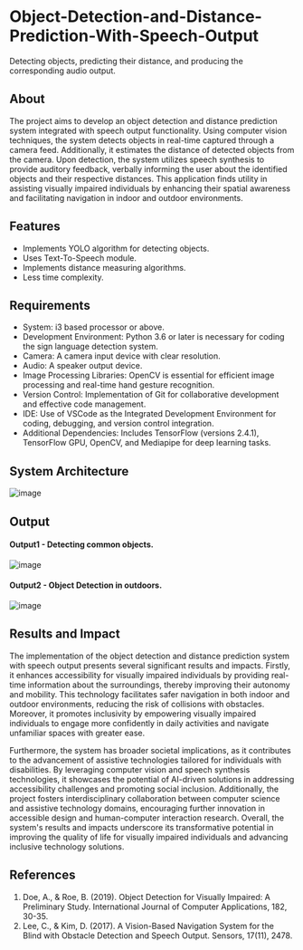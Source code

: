 # Object-Detection-and-Distance-Prediction-With-Speech-Output
<!--Title of the Project-->
Detecting objects, predicting their distance, and producing the corresponding audio output.

## About
<!--Detailed Description about the project-->
The project aims to develop an object detection and distance prediction system integrated with speech output functionality. Using computer vision techniques, the system detects objects in real-time captured through a camera feed. Additionally, it estimates the distance of detected objects from the camera. Upon detection, the system utilizes speech synthesis to provide auditory feedback, verbally informing the user about the identified objects and their respective distances. This application finds utility in assisting visually impaired individuals by enhancing their spatial awareness and facilitating navigation in indoor and outdoor environments.
## Features
<!--List the features of the project as shown below-->
- Implements YOLO algorithm for detecting objects.
- Uses Text-To-Speech module.
- Implements distance measuring algorithms.
- Less time complexity.

## Requirements
<!--List the requirements of the project as shown below-->
* System: i3 based processor or above.
* Development Environment: Python 3.6 or later is necessary for coding the sign language detection system.
* Camera: A camera input device with clear resolution.
* Audio: A speaker output device.
* Image Processing Libraries: OpenCV is essential for efficient image processing and real-time hand gesture recognition.
* Version Control: Implementation of Git for collaborative development and effective code management.
* IDE: Use of VSCode as the Integrated Development Environment for coding, debugging, and version control integration.
* Additional Dependencies: Includes TensorFlow (versions 2.4.1), TensorFlow GPU, OpenCV, and Mediapipe for deep learning tasks.

## System Architecture
<!--Embed the system architecture diagram as shown below-->
![image](https://github.com/Karsanth-K/Object-Detection-and-Distance-Prediction-With-Speech-Output/assets/113526317/4f219584-f674-42ae-b7d4-4c255a33a898)



## Output

<!--Embed the Output picture at respective places as shown below as shown below-->
#### Output1 - Detecting common objects.
![image](https://github.com/Karsanth-K/Object-Detection-and-Distance-Prediction-With-Speech-Output/assets/113526317/b30af46d-9620-41f7-97cc-f23811bcce48)


#### Output2 - Object Detection in outdoors.
![image](https://github.com/Karsanth-K/Object-Detection-and-Distance-Prediction-With-Speech-Output/assets/113526317/97cd5e25-0a37-493c-b809-0e4b7f446208)




## Results and Impact
<!--Give the results and impact as shown below-->
The implementation of the object detection and distance prediction system with speech output presents several significant results and impacts. Firstly, it enhances accessibility for visually impaired individuals by providing real-time information about the surroundings, thereby improving their autonomy and mobility. This technology facilitates safer navigation in both indoor and outdoor environments, reducing the risk of collisions with obstacles. Moreover, it promotes inclusivity by empowering visually impaired individuals to engage more confidently in daily activities and navigate unfamiliar spaces with greater ease.

Furthermore, the system has broader societal implications, as it contributes to the advancement of assistive technologies tailored for individuals with disabilities. By leveraging computer vision and speech synthesis technologies, it showcases the potential of AI-driven solutions in addressing accessibility challenges and promoting social inclusion. Additionally, the project fosters interdisciplinary collaboration between computer science and assistive technology domains, encouraging further innovation in accessible design and human-computer interaction research. Overall, the system's results and impacts underscore its transformative potential in improving the quality of life for visually impaired individuals and advancing inclusive technology solutions.

## References
1. Doe, A., & Roe, B. (2019). Object Detection for Visually Impaired: A Preliminary Study. International Journal of Computer Applications, 182, 30-35.
2. Lee, C., & Kim, D. (2017). A Vision-Based Navigation System for the Blind with Obstacle Detection and Speech Output. Sensors, 17(11), 2478.



